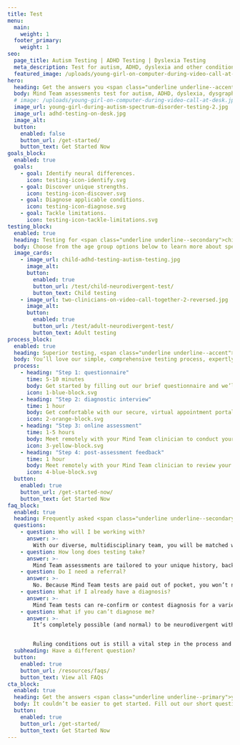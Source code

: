 ```yaml
---
title: Test
menu:
  main:
    weight: 1
  footer_primary:
    weight: 1
seo:
  page_title: Autism Testing | ADHD Testing | Dyslexia Testing
  meta_description: Test for autism, ADHD, dyslexia and other conditions with Mind Team neurodivergent testing—100% remote, comprehensive and professional.
  featured_image: /uploads/young-girl-on-computer-during-video-call-at-desk.jpg
hero:
  heading: Get the answers you <span class="underline underline--accent">need</span>.
  body: Mind Team assessments test for autism, ADHD, dyslexia, dysgraphia and dyscalculia in children and adults.
  # image: /uploads/young-girl-on-computer-during-video-call-at-desk.jpg
  image_url: young-girl-during-autism-spectrum-disorder-testing-2.jpg
  image_url: adhd-testing-on-desk.jpg
  image_alt:
  button:
    enabled: false
    button_url: /get-started/
    button_text: Get Started Now
goals_block:
  enabled: true
  goals:
    - goal: Identify neural differences.
      icon: testing-icon-identify.svg
    - goal: Discover unique strengths.
      icon: testing-icon-discover.svg
    - goal: Diagnose applicable conditions.
      icon: testing-icon-diagnose.svg
    - goal: Tackle limitations.
      icon: testing-icon-tackle-limitations.svg
testing_block:
  enabled: true
  heading: Testing for <span class="underline underline--secondary">children and adults</span>
  body: Choose from the age group options below to learn more about specific Mind Team testing options and to get the most accurate pricing information.
  image_cards:
    - image_url: child-adhd-testing-autism-testing.jpg
      image_alt:
      button:
        enabled: true
        button_url: /test/child-neurodivergent-test/
        button_text: Child testing
    - image_url: two-clinicians-on-video-call-together-2-reversed.jpg
      image_alt:
      button:
        enabled: true
        button_url: /test/adult-neurodivergent-test/
        button_text: Adult testing
process_block:
  enabled: true
  heading: Superior testing, <span class="underline underline--accent">minus the stress</span>
  body: You’ll love our simple, comprehensive testing process, expertly designed to take the stress out of testing without sacrificing the accuracy of your results.
  process:
    - heading: "Step 1: questionnaire"
      time: 5-10 minutes
      body: Get started by filling out our brief questionnaire and we’ll help identify and schedule the test that best suits your needs.
      icon: 1-blue-block.svg
    - heading: "Step 2: diagnostic interview"
      time: 1 hour
      body: Get comfortable with our secure, virtual appointment portal and review your history, background and concerns with your Mind Team clinician.
      icon: 2-orange-block.svg
    - heading: "Step 3: online assessment"
      time: 1-5 hours
      body: Meet remotely with your Mind Team clinician to conduct your virtual assessment.
      icon: 3-yellow-block.svg
    - heading: "Step 4: post-assessment feedback"
      time: 1 hour
      body: Meet remotely with your Mind Team clinician to review your test results and get recommendations for which steps to take next and how to begin treatment.
      icon: 4-blue-block.svg
  button:
    enabled: true
    button_url: /get-started-now/
    button_text: Get Started Now
faq_block:
  enabled: true
  heading: Frequently asked <span class="underline underline--secondary">questions</span>
  questions:
    - question: Who will I be working with?
      answer: >-
        With our diverse, multidisciplinary team, you will be matched with the licensed clinician best suited to address your unique needs and concerns.
    - question: How long does testing take?
      answer: >-
        Mind Team assessments are tailored to your unique history, background and concerns, and vary in length. We’ll prepare you with what to expect before your test.
    - question: Do I need a referral?
      answer: >-
        No. Because Mind Team tests are paid out of pocket, you won’t need to obtain or wait for a referral, typically required by insurance providers.
    - question: What if I already have a diagnosis?
      answer: >-
        Mind Team tests can re-confirm or contest diagnosis for a variety of conditions. If you are confident in your diagnosis and simply need guidance and support, Mind Team treatment services are here to help.
    - question: What if you can’t diagnose me?
      answer: >-
        It’s completely possible (and normal) to be neurodivergent without meeting the full symptomatic requirements for an official condition diagnosis. 


        Ruling conditions out is still a vital step in the process and will help us get the information we need to successfully transition into the treatment phase.
  subheading: Have a different question?
  button:
    enabled: true
    button_url: /resources/faqs/
    button_text: View all FAQs
cta_block:
  enabled: true
  heading: Get the answers <span class="underline underline--primary">you need</span>.
  body: It couldn’t be easier to get started. Fill out our short questionnaire and we’ll handle the rest.
  button:
    enabled: true
    button_url: /get-started/
    button_text: Get Started Now
---
```

